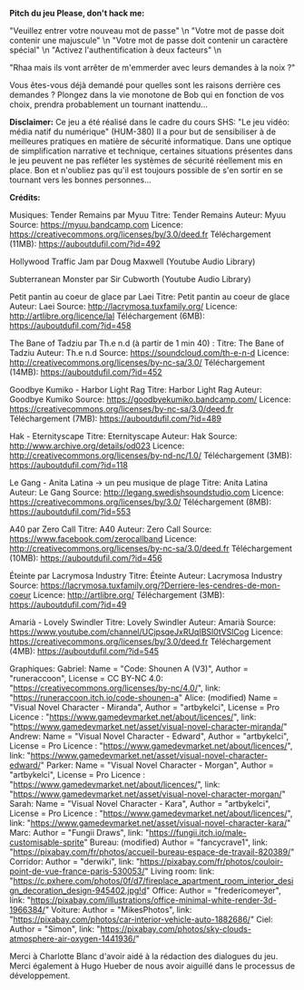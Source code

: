 __Pitch du jeu **Please, don't hack me**:__

"Veuillez entrer votre nouveau mot de passe" \n
"Votre mot de passe doit contenir une majuscule" \n
"Votre mot de passe doit contenir un caractère spécial" \n
"Activez l'authentification à deux facteurs" \n

"Rhaa mais ils vont arrêter de m'emmerder avec leurs demandes à la noix ?"

Vous êtes-vous déjà demandé pour quelles sont les raisons derrière ces demandes ? Plongez dans la vie monotone de Bob qui en fonction de vos choix, prendra probablement un tournant inattendu...

__**Disclaimer:**__ 
Ce jeu a été réalisé dans le cadre du cours SHS: "Le jeu vidéo: média natif du numérique" (HUM-380)
Il a pour but de sensibiliser à de meilleures pratiques en matière de sécurité informatique.
Dans une optique de simplification narrative et technique, certaines situations présentes dans le jeu peuvent ne pas refléter les systèmes de sécurité réellement mis en place.
Bon et n'oubliez pas qu'il est toujours possible de s'en sortir en se tournant vers les bonnes personnes...

__**Crédits:**__

Musiques:
Tender Remains par Myuu
  Titre:  Tender Remains
  Auteur: Myuu
  Source: https://myuu.bandcamp.com
  Licence: https://creativecommons.org/licenses/by/3.0/deed.fr
  Téléchargement (11MB): https://auboutdufil.com/?id=492

Hollywood Traffic Jam par Doug Maxwell
  (Youtube Audio Library)

Subterranean Monster par Sir Cubworth
  (Youtube Audio Library)

Petit pantin au coeur de glace par Laei 
  Titre:  Petit pantin au coeur de glace
  Auteur: Laei
  Source: http://lacrymosa.tuxfamily.org/
  Licence: http://artlibre.org/licence/lal
  Téléchargement (6MB): https://auboutdufil.com/?id=458

The Bane of Tadziu par Th.e n.d (à partir de 1 min 40) :
  Titre:  The Bane of Tadziu
  Auteur: Th.e n.d
  Source: https://soundcloud.com/th-e-n-d
  Licence: http://creativecommons.org/licenses/by-nc-sa/3.0/
  Téléchargement (14MB): https://auboutdufil.com/?id=452

Goodbye Kumiko - Harbor Light Rag
  Titre:  Harbor Light Rag
  Auteur: Goodbye Kumiko
  Source: https://goodbyekumiko.bandcamp.com/
  Licence: https://creativecommons.org/licenses/by-nc-sa/3.0/deed.fr
  Téléchargement (7MB): https://auboutdufil.com/?id=489

Hak - Eternityscape
  Titre:  Eternityscape
  Auteur: Hak
  Source: http://www.archive.org/details/od023
  Licence: http://creativecommons.org/licenses/by-nd-nc/1.0/
  Téléchargement (3MB): https://auboutdufil.com/?id=118

Le Gang - Anita Latina -> un peu musique de plage
  Titre:  Anita Latina
  Auteur: Le Gang
  Source: http://legang.swedishsoundstudio.com
  Licence: https://creativecommons.org/licenses/by/3.0/
  Téléchargement (8MB): https://auboutdufil.com/?id=553

A40 par Zero Call 
  Titre:  A40
  Auteur: Zero Call
  Source: https://www.facebook.com/zerocallband
  Licence: http://creativecommons.org/licenses/by-nc-sa/3.0/deed.fr
  Téléchargement (10MB): https://auboutdufil.com/?id=456

Éteinte par Lacrymosa Industry
  Titre:  Éteinte
  Auteur: Lacrymosa Industry
  Source: https://lacrymosa.tuxfamily.org/?Derriere-les-cendres-de-mon-coeur
  Licence: http://artlibre.org/
  Téléchargement (3MB): https://auboutdufil.com/?id=49

Amarià - Lovely Swindler
  Titre:   Lovely Swindler
  Auteur: Amarià
  Source: https://www.youtube.com/channel/UCjpsqeJxRUqIBSl0tVSlCog
  Licence: https://creativecommons.org/licenses/by/3.0/deed.fr
  Téléchargement (4MB): https://auboutdufil.com/?id=545
    
Graphiques:
Gabriel: Name = "Code: Shounen A (V3)", Author = "runeraccoon", License = CC BY-NC 4.0: "https://creativecommons.org/licenses/by-nc/4.0/", link: "https://runeraccoon.itch.io/code-shounen-a" 
Alice: (modified) Name = "Visual Novel Character - Miranda", Author = "artbykelci", License = Pro Licence : "https://www.gamedevmarket.net/about/licences/", link: "https://www.gamedevmarket.net/asset/visual-novel-character-miranda/"
Andrew: Name = "Visual Novel Character - Edward", Author = "artbykelci", License = Pro Licence : "https://www.gamedevmarket.net/about/licences/", link: "https://www.gamedevmarket.net/asset/visual-novel-character-edward/"
Parker: Name = "Visual Novel Character - Morgan", Author = "artbykelci", License = Pro Licence : "https://www.gamedevmarket.net/about/licences/", link: "https://www.gamedevmarket.net/asset/visual-novel-character-morgan/"
Sarah: Name = "Visual Novel Character - Kara", Author = "artbykelci", License = Pro Licence : "https://www.gamedevmarket.net/about/licences/", link: "https://www.gamedevmarket.net/asset/visual-novel-character-kara/"
Marc: Author = "Fungii Draws", link: "https://fungii.itch.io/male-customisable-sprite"
Bureau: (modified) Author = "fancycrave1", link: "https://pixabay.com/fr/photos/accueil-bureau-espace-de-travail-820389/"
Corridor: Author = "derwiki", link: "https://pixabay.com/fr/photos/couloir-point-de-vue-france-paris-530053/"
Living room: link: "https://c.pxhere.com/photos/0f/d7/fireplace_apartment_room_interior_design_decoration_design-945402.jpg!d"
Office: Author = "fredericomeyer", link: "https://pixabay.com/illustrations/office-minimal-white-render-3d-1966384/"
Voiture: Author = "MikesPhotos", link: "https://pixabay.com/photos/car-interior-vehicle-auto-1882686/"
Ciel: Author = "Simon", link: "https://pixabay.com/photos/sky-clouds-atmosphere-air-oxygen-1441936/"

Merci à Charlotte Blanc d'avoir aidé à la rédaction des dialogues du jeu.
Merci également à Hugo Hueber de nous avoir aiguillé dans le processus de développement.
